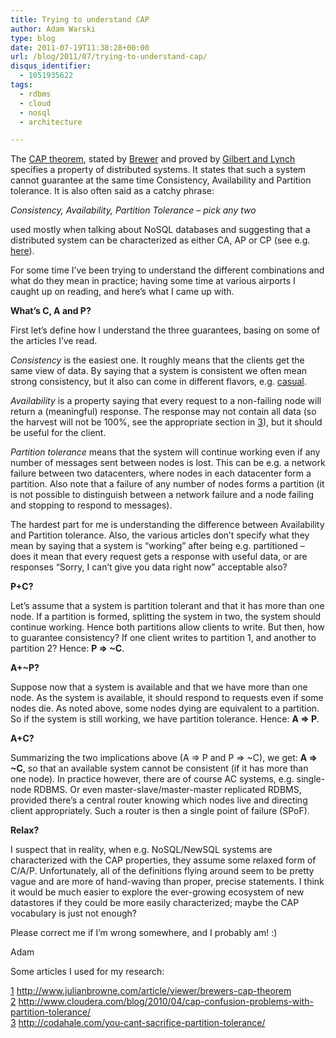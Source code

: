 ```yaml
---
title: Trying to understand CAP
author: Adam Warski
type: blog
date: 2011-07-19T11:38:28+00:00
url: /blog/2011/07/trying-to-understand-cap/
disqus_identifier:
  - 1051935622
tags:
  - rdbms
  - cloud
  - nosql
  - architecture

---
```

The [CAP theorem][1], stated by [Brewer][2] and proved by [Gilbert and Lynch][3] specifies a property of distributed systems. It states that such a system cannot guarantee at the same time Consistency, Availability and Partition tolerance. It is also often said as a catchy phrase:

_Consistency, Availability, Partition Tolerance &#8211; pick any two_

used mostly when talking about NoSQL databases and suggesting that a distributed system can be characterized as either CA, AP or CP (see e.g. [here][4]).

For some time I&#8217;ve been trying to understand the different combinations and what do they mean in practice; having some time at various airports I caught up on reading, and here&#8217;s what I came up with.

**What&#8217;s C, A and P?**

First let&#8217;s define how I understand the three guarantees, basing on some of the articles I&#8217;ve read.

_Consistency_ is the easiest one. It roughly means that the clients get the same view of data. By saying that a system is consistent we often mean strong consistency, but it also can come in different flavors, e.g. [casual][5].

_Availability_ is a property saying that every request to a non-failing node will return a (meaningful) response. The response may not contain all data (so the harvest will not be 100%, see the appropriate section in [3]), but it should be useful for the client.

_Partition tolerance_ means that the system will continue working even if any number of messages sent between nodes is lost. This can be e.g. a network failure between two datacenters, where nodes in each datacenter form a partition. Also note that a failure of any number of nodes forms a partition (it is not possible to distinguish between a network failure and a node failing and stopping to respond to messages).

The hardest part for me is understanding the difference between Availability and Partition tolerance. Also, the various articles don&#8217;t specify what they mean by saying that a system is &#8220;working&#8221; after being e.g. partitioned &#8211; does it mean that every request gets a response with useful data, or are responses &#8220;Sorry, I can&#8217;t give you data right now&#8221; acceptable also?

**P+C?**

Let&#8217;s assume that a system is partition tolerant and that it has more than one node. If a partition is formed, splitting the system in two, the system should continue working. Hence both partitions allow clients to write. But then, how to guarantee consistency? If one client writes to partition 1, and another to partition 2? Hence: **P => ~C**.

**A+~P?**

Suppose now that a system is available and that we have more than one node. As the system is available, it should respond to requests even if some nodes die. As noted above, some nodes dying are equivalent to a partition. So if the system is still working, we have partition tolerance. Hence: **A => P**.

**A+C?**

Summarizing the two implications above (A => P and P => ~C), we get: **A => ~C**, so that an available system cannot be consistent (if it has more than one node). In practice however, there are of course AC systems, e.g. single-node RDBMS. Or even master-slave/master-master replicated RDBMS, provided there&#8217;s a central router knowing which nodes live and directing client appropriately. Such a router is then a single point of failure (SPoF).

**Relax?**

I suspect that in reality, when e.g. NoSQL/NewSQL systems are characterized with the CAP properties, they assume some relaxed form of C/A/P. Unfortunately, all of the definitions flying around seem to be pretty vague and are more of hand-waving than proper, precise statements. I think it would be much easier to explore the ever-growing ecosystem of new datastores if they could be more easily characterized; maybe the CAP vocabulary is just not enough?

Please correct me if I&#8217;m wrong somewhere, and I probably am! :)

Adam

Some articles I used for my research:

[1] <http://www.julianbrowne.com/article/viewer/brewers-cap-theorem>  
[2] <http://www.cloudera.com/blog/2010/04/cap-confusion-problems-with-partition-tolerance/>  
[3] <http://codahale.com/you-cant-sacrifice-partition-tolerance/>

 [1]: http://en.wikipedia.org/wiki/CAP_theorem
 [2]: http://www.cs.berkeley.edu/~brewer/cs262b-2004/PODC-keynote.pdf
 [3]: http://citeseerx.ist.psu.edu/viewdoc/download?doi=10.1.1.20.1495&rep=rep1&type=pdf
 [4]: http://blog.nahurst.com/visual-guide-to-nosql-systems
 [5]: http://en.wikipedia.org/wiki/Causal_consistency
